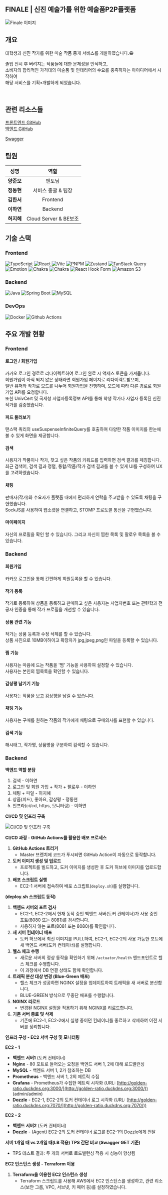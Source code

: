 ## FINALE | 신진 예술가를 위한 예술품P2P플랫폼
![Finale 이미지](https://raw.githubusercontent.com/username/repository/branch/Finale.png)

## 개요

대학생과 신진 작가를 위한 미술 작품 중개 서비스를 개발하였습니다.😀

졸업 전시 후 버려지는 작품들에 대한 문제성을 인식하고,  
소비자의 합리적인 가격대의 미술품 및 인테리어의 수요를 충족하자는 아이디어에서 시작하여  
해당 서비스를 기획•개발하게 되었습니다.  


</br>


## 관련 리소스들
[프론트엔드 GitHub](https://github.com/CSID-DGU/2024-2-SCS4031-Finale-2/tree/main/Frontend)  
[백엔드 GitHub](https://github.com/CSID-DGU/2024-2-SCS4031-Finale-2/tree/main/Backend)  

[Swagger](http://golden-ratio.duckdns.org/swagger-ui/index.html#/)  
 

## 팀원

  | 성명 | 역할 |
  | :---: | :---: |
  | **양준모** | 멘토님 |
  | **정동현** |  서비스 총괄 & 팀장 |
  | **김한서** | Frontend |
  | **이하연** | Backend |
  | **허지혜** | Cloud Server & BE보조 |

## 기술 스택

### Frontend

![TypeScript](https://img.shields.io/badge/typescript-%23007ACC.svg?style=for-the-badge&logo=typescript&logoColor=white)
![React](https://img.shields.io/badge/react-%2320232a.svg?style=for-the-badge&logo=react&logoColor=%2361DAFB)
![Vite](https://img.shields.io/badge/vite-%23646CFF.svg?style=for-the-badge&logo=vite&logoColor=white)
![PNPM](https://img.shields.io/badge/pnpm-%234a4a4a.svg?style=for-the-badge&logo=pnpm&logoColor=f69220)
![Zustand](https://img.shields.io/badge/Zustand-black?style=for-the-badge&labelColor=white)
![TanStack Query](https://img.shields.io/badge/-TanStack%20Query-FF4154?style=for-the-badge&logo=react%20query&logoColor=white)
![Emotion](https://img.shields.io/badge/Emotion-black?style=for-the-badge&labelColor=white)
![Chakra](https://img.shields.io/badge/chakra-%234ED1C5.svg?style=for-the-badge&logo=chakraui&logoColor=white)
![Chakra](https://img.shields.io/badge/SwiperJS-0B66FF.svg?style=for-the-badge&logo=swiper&logoColor=white)
![React Hook Form](https://img.shields.io/badge/React%20Hook%20Form-%23EC5990.svg?style=for-the-badge&logo=reacthookform&logoColor=white)
![Amazon S3](https://img.shields.io/badge/Amazon%20S3-FF9900?style=for-the-badge&logo=amazons3&logoColor=white)

### Backend

![Java](https://img.shields.io/badge/java-17-007396?style=for-the-badge&logo=java&logoColor=white)
![Spring Boot](https://img.shields.io/badge/Spring_Boot-3.1.8-6DB33F?style=for-the-badge&logo=springboot&logoColor=6DB33F)
![MySQL](https://img.shields.io/badge/MySQL-8.0-4479A1?style=for-the-badge&logo=MySQL&logoColor=white)

### DevOps

![Docker](https://img.shields.io/badge/Docker-2496ED?style=for-the-badge&logo=Docker&logoColor=white)
![Github Actions](https://img.shields.io/badge/GitHub_Actions-181717?style=for-the-badge&logo=GitHub&logoColor=white)

## 주요 개발 현황

### Frontend

#### 로그인 / 회원가입
카카오 로그인 경로로 리다이렉트하여 로그인 완료 시 액세스 토큰을 가져옵니다.  
회원가입이 아직 되지 않은 상태라면 회원가입 페이지로 리다이렉트받으며,  
일반 유저와 작가로 모드를 나누어 회원가입을 진행하며, 모드에 따라 다른 경로로 회원가입 API를 요청합니다.  
또한 UnivCert 및 국세청 사업자등록정보 API를 통해 학생 작가나 사업자 등록된 신진 작가를 검증했습니다.<br>

#### 피드 둘러보기
탠스택 쿼리의 useSuspenseInfiniteQuery를 호출하여 다양한 작품 이미지를 한눈에 볼 수 있게 화면을 제공합니다. <br>

#### 검색
사용자가 작품이나 작가, 찾고 싶은 작품의 키워드를 입력하면 검색 결과를 페칭합니다. <br>
최근 검색어, 검색 결과 정렬, 통합/작품/작가 검색 결과를 볼 수 있게 UI를 구성하여 UX를 고려하였습니다.  

#### 채팅
판매자(작가)와 수요자가 플랫폼 내에서 편리하게 연락을 주고받을 수 있도록 채팅을 구현했습니다.  
SockJS를 사용하여 웹소켓을 연결하고, STOMP 프로토콜 통신을 구현했습니다. <br>

#### 마이페이지
자신의 프로필을 확인 할 수 있습니다. 그리고 자신이 찜한 목록 및 팔로우 목록을 볼 수 있습니다.

### Backend
#### 회원가입
카카오 로그인을 통해 간편하게 회원등록을 할 수 있습니다.  

#### 작가 등록
작가로 등록하여 상품을 등록하고 판매하고 싶은 사용자는 사업자번호 또는 관련학과 전공자 인증을 통해 작가 프로필을 개선할 수 있습니다.  

#### 상품 관련 기능
작가는 상품 등록과 수정 삭제를 할 수 있습니다.  
상품 사진으로 10MB이하이고 확장자가 jpg,jpeg,png인 파일을 등록할 수 있습니다.  

#### 찜 기능
사용자는 마음에 드는 작품을 '찜' 기능을 사용하여 설정할 수 있습니다.  
사용자는 본인의 찜목록을 확인할 수 있습니다.  

#### 감상평 남기기 기능
사용자는 작품을 보고 감상평을 남길 수 있습니다.  

#### 채팅 기능
사용자는 구매를 원하는 작품의 작가에게 채팅으로 구매의사를 표현할 수 있습니다.  

#### 검색 기능
해시태그, 작가명, 상품명을 구분하여 검색할 수 있습니다.  




### Backend

**백엔드 역할 분담**

1. 검색 - 이하연
2. 로그인 및 회원 가입 + 작가 + 팔로우 - 이하연
3. 채팅 + 파일 - 허지혜
4. 상품(피드), 좋아요, 감상평 - 정동현
5. 인프라(ci/cd, https, 모니터링) - 이하연

**CI/CD 및 인프라 구축**

![CI/CD 및 인프라 구축](https://camo.githubusercontent.com/9fad39067426911983c24c3fc003ceada4d72b9c160b799eb65c685661505444/68747470733a2f2f76656c6f672e76656c63646e2e636f6d2f696d616765732f6879756e6e2f706f73742f39383663366166392d623639342d343463322d613535342d6464353165303931666465302f696d6167652e706e67)


**CI/CD 과정 - GitHub Actions를 활용한 배포 프로세스**

1. **GitHub Actions 트리거**
    - Master 브랜치에 코드가 푸시되면 GitHub Action이 자동으로 동작합니다.
2. **도커 이미지 생성 및 업로드**
    - 프로젝트를 빌드하고, 도커 이미지를 생성한 후 도커 허브에 이미지를 업로드합니다.
3. **배포 스크립트 실행**
    - EC2-1 서버에 접속하여 배포 스크립트(`deploy.sh`)를 실행합니다.

**(deploy.sh 스크립트 동작)**

1. **백엔드 서버의 포트 검사**
    - EC2-1, EC2-2에서 현재 동작 중인 백엔드 서버(도커 컨테이너)가 사용 중인 포트(8080 또는 8081)를 검사합니다.
    - 사용하지 않는 포트(8081 또는 8080)를 확인합니다.
2. **새 서버 컨테이너 배포**
    - 도커 허브에서 최신 이미지를 PULL하여, EC2-1, EC2-2의 사용 가능한 포트에 새 백엔드 서버(도커 컨테이너)를 실행합니다.
3. **헬스 체크 수행**
    - 새로운 서버의 정상 동작을 확인하기 위해 `/actuator/health` 엔드포인트로 헬스 체크를 수행합니다.
    - 이 과정에서 DB 연결 상태도 함께 확인합니다.
4. **트래픽 분산 대상 변경 (Blue-Green 배포)**
    - 헬스 체크가 성공하면 NGINX 설정을 업데이트하여 트래픽을 새 서버로 분산합니다.
    - BLUE-GREEN 방식으로 무중단 배포를 수행합니다.
5. **NGINX 리로드**
    - 변경된 NGINX 설정을 적용하기 위해 NGINX를 리로드합니다.
6. **기존 서버 종료 및 삭제**
    - 기존에 EC2-1, EC2-2에서 실행 중이던 컨테이너를 종료하고 삭제하여 이전 서버를 정리합니다.

**인프라 구성 - EC2 서버 구성 및 모니터링**

**EC2 - 1**

- **백엔드 서버1** (도커 컨테이너)
- **Nginx** - 80 포트로 들어오는 요청을 백엔드 서버 1, 2에 대해 로드밸런싱
- **MySQL** - 백엔드 서버 1, 2가 참조하는 DB
- **Prometheus** - 백엔드 서버 1, 2의 메트릭 수집
- **Grafana** - Prometheus가 수집한 메트릭 시각화 (URL: [http://golden-ratio.duckdns.org:3000/](http://golden-ratio.duckdns.org:3000/)) (admin/admin)
- **Dozzle** - EC2-1, EC2-2의 도커 컨테이너 로그 시각화 (URL: [http://golden-ratio.duckdns.org:7070/](http://golden-ratio.duckdns.org:7070/))

**EC2 - 2**

- **백엔드 서버2** (도커 컨테이너)
- **Dozzle** - (Agent) EC2-2의 도커 컨테이너 로그를 EC2-1의 Dozzle에게 전달

**서버 1개일 때 vs 2개일 때(LB 적용) TPS 간단 비교 (Swagger GET 기준)**

- TPS 테스트 결과: 두 개의 서버로 로드밸런싱 적용 시 성능이 향상됨

**EC2 인스턴스 생성 - Terraform 이용**

1. **Terraform을 이용한 EC2 인스턴스 생성**
    - Terraform 스크립트를 사용해 AWS에서 EC2 인스턴스를 생성하고, 관련 리소스(보안 그룹, VPC, 서브넷, 키 페어 등)를 설정하였습니다.

